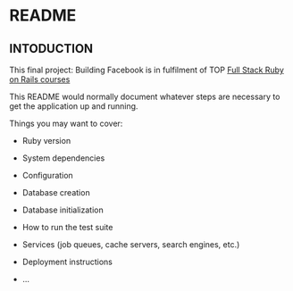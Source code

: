 # README
 ## INTODUCTION
This final project: Building Facebook is in fulfilment of TOP [Full Stack Ruby on Rails courses](https://www.theodinproject.com/paths/full-stack-ruby-on-rails/courses/ruby-on-rails/lessons/final-project#project-building-facebook)

This README would normally document whatever steps are necessary to get the
application up and running.

Things you may want to cover:

* Ruby version

* System dependencies

* Configuration

* Database creation

* Database initialization

* How to run the test suite

* Services (job queues, cache servers, search engines, etc.)

* Deployment instructions

* ...
